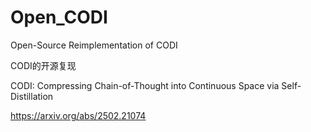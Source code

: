 # Open_CODI

Open-Source Reimplementation of CODI

CODI的开源复现

CODI: Compressing Chain-of-Thought into Continuous Space via Self-Distillation

https://arxiv.org/abs/2502.21074
